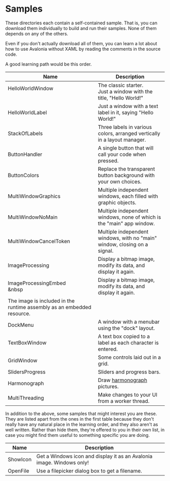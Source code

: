 # Samples

These directories each contain a self-contained sample. That is, you can download
them individually to build and run their samples. None of them depends on any of
the others.

Even if you don't actually download all of them, you can learn a lot about how to
use Avalonia without XAML by reading the comments in the source code.

A good learning path would be this order.

| Name                       | Description                                                              |
|----------------------------|--------------------------------------------------------------------------|
| HelloWorldWindow<br>&nbsp; | The classic starter.<br>Just a window with the title, "Hello World!"     |
| HelloWorldLabel            | Just a window with a text label in it, saying "Hello World!"             |
| StackOfLabels              | Three labels in various colors, arranged vertically in a layout manager. |
| ButtonHandler              | A single button that will call your code when pressed.                   |
| ButtonColors               | Replace the transparent button background with your own choices.         |
| MultiWindowGraphics        | Multiple independent windows, each filled with graphic objects.          |
| MultiWindowNoMain          | Multiple independent windows, none of which is the "main" app window.    |
| MultiWindowCancelToken     | Multiple independent windows, with no "main" window, closing on a signal.|
| ImageProcessing            | Display a bitmap image, modify its data, and display it again.           |
| ImageProcessingEmbed<br>&nbsp   | Display a bitmap image, modify its data, and display it again.<br>
                               The image is included in the runtime assembly as an embedded resource.   |
| DockMenu                   | A window with a menubar using the "dock" layout.                         |
| TextBoxWindow              | A text box copied to a label as each character is entered.               |
| GridWindow                 | Some controls laid out in a grid.                                        |
| SlidersProgress            | Sliders and progress bars.                                               |
| Harmonograph               | Draw [harmonograph](https://en.wikipedia.org/wiki/Harmonograph) pictures.|
| MultiThreading             | Make changes to your UI from a worker thread.                            |

In addition to the above, some samples that might interest you are these. They are listed apart from
the ones in the first table because they don't really have any natural place in the learning order, and
they also aren't as well written. Rather than hide them, they're offered to you in their own list, in case
you might find them useful to something specific you are doing.

| Name                       | Description                                                              |
|----------------------------|--------------------------------------------------------------------------|
| ShowIcon                   | Get a Windows icon and display it as an Avalonia image. Windows only!    |
| OpenFile                   | Use a filepicker dialog box to get a filename.                           |

